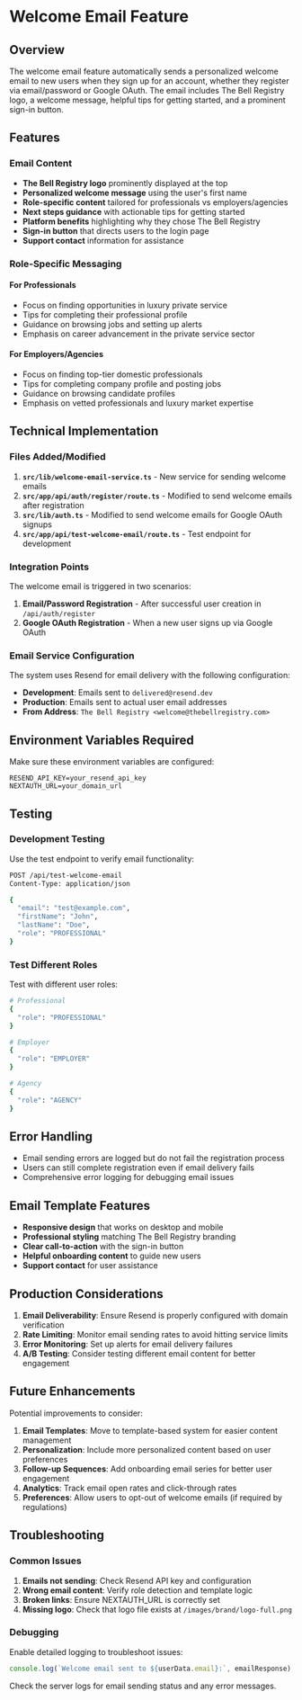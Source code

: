 # Welcome Email Feature

## Overview

The welcome email feature automatically sends a personalized welcome email to new users when they sign up for an account, whether they register via email/password or Google OAuth. The email includes The Bell Registry logo, a welcome message, helpful tips for getting started, and a prominent sign-in button.

## Features

### Email Content
- **The Bell Registry logo** prominently displayed at the top
- **Personalized welcome message** using the user's first name
- **Role-specific content** tailored for professionals vs employers/agencies
- **Next steps guidance** with actionable tips for getting started
- **Platform benefits** highlighting why they chose The Bell Registry
- **Sign-in button** that directs users to the login page
- **Support contact** information for assistance

### Role-Specific Messaging

#### For Professionals
- Focus on finding opportunities in luxury private service
- Tips for completing their professional profile
- Guidance on browsing jobs and setting up alerts
- Emphasis on career advancement in the private service sector

#### For Employers/Agencies
- Focus on finding top-tier domestic professionals
- Tips for completing company profile and posting jobs
- Guidance on browsing candidate profiles
- Emphasis on vetted professionals and luxury market expertise

## Technical Implementation

### Files Added/Modified

1. **`src/lib/welcome-email-service.ts`** - New service for sending welcome emails
2. **`src/app/api/auth/register/route.ts`** - Modified to send welcome emails after registration
3. **`src/lib/auth.ts`** - Modified to send welcome emails for Google OAuth signups
4. **`src/app/api/test-welcome-email/route.ts`** - Test endpoint for development

### Integration Points

The welcome email is triggered in two scenarios:

1. **Email/Password Registration** - After successful user creation in `/api/auth/register`
2. **Google OAuth Registration** - When a new user signs up via Google OAuth

### Email Service Configuration

The system uses Resend for email delivery with the following configuration:

- **Development**: Emails sent to `delivered@resend.dev`
- **Production**: Emails sent to actual user email addresses
- **From Address**: `The Bell Registry <welcome@thebellregistry.com>`

## Environment Variables Required

Make sure these environment variables are configured:

```
RESEND_API_KEY=your_resend_api_key
NEXTAUTH_URL=your_domain_url
```

## Testing

### Development Testing

Use the test endpoint to verify email functionality:

```bash
POST /api/test-welcome-email
Content-Type: application/json

{
  "email": "test@example.com",
  "firstName": "John",
  "lastName": "Doe",
  "role": "PROFESSIONAL"
}
```

### Test Different Roles

Test with different user roles:

```bash
# Professional
{
  "role": "PROFESSIONAL"
}

# Employer
{
  "role": "EMPLOYER"
}

# Agency
{
  "role": "AGENCY"
}
```

## Error Handling

- Email sending errors are logged but do not fail the registration process
- Users can still complete registration even if email delivery fails
- Comprehensive error logging for debugging email issues

## Email Template Features

- **Responsive design** that works on desktop and mobile
- **Professional styling** matching The Bell Registry branding
- **Clear call-to-action** with the sign-in button
- **Helpful onboarding content** to guide new users
- **Support contact** for user assistance

## Production Considerations

1. **Email Deliverability**: Ensure Resend is properly configured with domain verification
2. **Rate Limiting**: Monitor email sending rates to avoid hitting service limits
3. **Error Monitoring**: Set up alerts for email delivery failures
4. **A/B Testing**: Consider testing different email content for better engagement

## Future Enhancements

Potential improvements to consider:

1. **Email Templates**: Move to template-based system for easier content management
2. **Personalization**: Include more personalized content based on user preferences
3. **Follow-up Sequences**: Add onboarding email series for better user engagement
4. **Analytics**: Track email open rates and click-through rates
5. **Preferences**: Allow users to opt-out of welcome emails (if required by regulations)

## Troubleshooting

### Common Issues

1. **Emails not sending**: Check Resend API key and configuration
2. **Wrong email content**: Verify role detection and template logic
3. **Broken links**: Ensure NEXTAUTH_URL is correctly set
4. **Missing logo**: Check that logo file exists at `/images/brand/logo-full.png`

### Debugging

Enable detailed logging to troubleshoot issues:

```javascript
console.log(`Welcome email sent to ${userData.email}:`, emailResponse);
```

Check the server logs for email sending status and any error messages. 